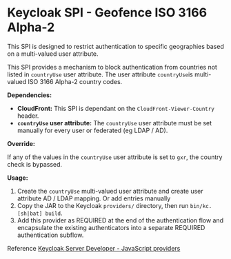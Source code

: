 # Keycloak SPI - Geofence ISO 3166 Alpha-2

This SPI is designed to restrict authentication to specific geographies based on a multi-valued user attribute.

This SPI provides a mechanism to block authentication from countries not listed in `countryUse` user attribute. The user attribute `countryUse`is multi-valued ISO 3166 Alpha-2 country codes.  



**Dependencies:**

*   **CloudFront:**  This SPI is dependant on the `CloudFront-Viewer-Country` header.
*   **`countryUse` user attribute:**  The `countryUse` user attribute must be set manually for every user or federated (eg LDAP / AD).

**Override:**

If any of the values in the `countryUse` user attribute is set to `gxr`, the country check is bypassed.

**Usage:**

1. Create the `countryUse` multi-valued user attribute and create user attribute AD / LDAP mapping. Or add entries manually
2. Copy the JAR to the Keycloak `providers/` directory, then run `bin/kc.[sh|bat] build`.
3. Add this provider as REQUIRED at the end of the authentication flow and encapsulate the existing authenticators into a separate REQUIRED authentication subflow.

Reference [Keycloak Server Developer - JavaScript providers](https://www.keycloak.org/docs/latest/server_development/index.html#_script_providers)
